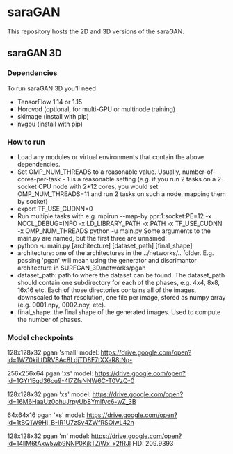 # saraGAN
This repository hosts the 2D and 3D versions of the saraGAN.

## saraGAN 3D

### Dependencies
To run saraGAN 3D you'll need
- TensorFlow 1.14 or 1.15
- Horovod (optional, for multi-GPU or multinode training)
- skimage (install with pip)
- nvgpu (install with pip)

### How to run
- Load any modules or virtual environments that contain the above dependencies.
- Set OMP_NUM_THREADS to a reasonable value. Usually, number-of-cores-per-task - 1 is a reasonable setting (e.g. if you run 2 tasks on a 2-socket CPU node with 2*12 cores, you would set OMP_NUM_THREADS=11 and run 2 tasks on such a node, mapping them by socket)
- export TF_USE_CUDNN=0
- Run multiple tasks with e.g.
mpirun --map-by ppr:1:socket:PE=12 -x NCCL_DEBUG=INFO -x LD_LIBRARY_PATH -x PATH -x TF_USE_CUDNN -x OMP_NUM_THREADS python -u main.py <args>
Some arguments to the main.py are named, but the first three are unnamed:
- python -u main.py [architecture] [dataset_path] [final_shape]
- architecture: one of the architectures in the ../networks/.. folder. E.g. passing 'pgan' will mean using the generator and discrimantor architecture in SURFGAN_3D/networks/pgan
- dataset_path: path to where the dataset can be found. The dataset_path should contain one subdirectory for each of the phases, e.g. 4x4, 8x8, 16x16 etc. Each of those directories contains all of the images, downscaled to that resolution, one file per image, stored as numpy array (e.g. 0001.npy, 0002.npy, etc).
- final_shape: the final shape of the generated images. Used to compute the number of phases.


### Model checkpoints

128x128x32 pgan 'small' model: https://drive.google.com/open?id=1WZ0kiLtDRV8Ac8LdjTD8F7tXXaR8tNq-

256x256x64 pgan 'xs' model: https://drive.google.com/open?id=1GYt1Eqd36cu9-4l7ZfsNNW6C-T0VzQ-0

128x128x32 pgan 'xs' model: https://drive.google.com/open?id=16M6HaaUz0ohuJrpyUb8Ymlfvc6-wZ_3B

64x64x16 pgan 'xs' model: https://drive.google.com/open?id=1tBQ1W9Hj_B-IR1U7zSv4ZWfRSOiwL42n

128x128x32 pgan 'm' model: https://drive.google.com/open?id=14llM6tAxw5wb9NNP0KjkTZiWx_x2fRJl
FID: 209.9393 
